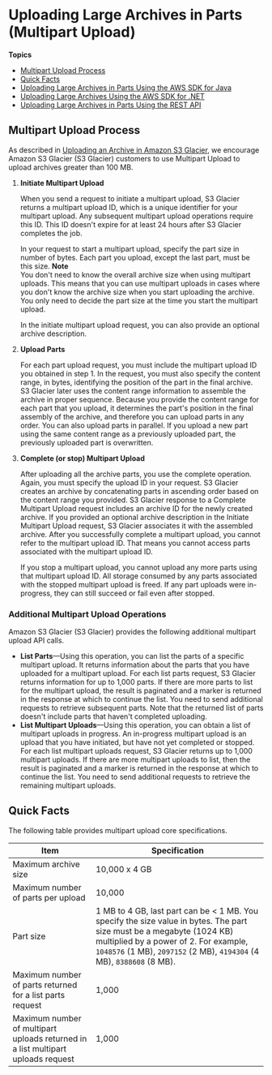 # Uploading Large Archives in Parts \(Multipart Upload\)<a name="uploading-archive-mpu"></a>

**Topics**
+ [Multipart Upload Process](#MPUprocess)
+ [Quick Facts](#qfacts)
+ [Uploading Large Archives in Parts Using the AWS SDK for Java](uploading-an-archive-mpu-using-java.md)
+ [Uploading Large Archives Using the AWS SDK for \.NET](uploading-an-archive-mpu-using-dotnet.md)
+ [Uploading Large Archives in Parts Using the REST API](uploading-an-archive-mpu-using-rest.md)

## Multipart Upload Process<a name="MPUprocess"></a>

As described in [Uploading an Archive in Amazon S3 Glacier](uploading-an-archive.md), we encourage Amazon S3 Glacier \(S3 Glacier\) customers to use Multipart Upload to upload archives greater than 100 MB\. 

1. **Initiate Multipart Upload** 

   When you send a request to initiate a multipart upload, S3 Glacier returns a multipart upload ID, which is a unique identifier for your multipart upload\. Any subsequent multipart upload operations require this ID\. This ID doesn't expire for at least 24 hours after S3 Glacier completes the job\. 

   In your request to start a multipart upload, specify the part size in number of bytes\. Each part you upload, except the last part, must be this size\.
**Note**  
You don't need to know the overall archive size when using multipart uploads\. This means that you can use multipart uploads in cases where you don't know the archive size when you start uploading the archive\. You only need to decide the part size at the time you start the multipart upload\.

   In the initiate multipart upload request, you can also provide an optional archive description\. 

1. **Upload Parts**

   For each part upload request, you must include the multipart upload ID you obtained in step 1\. In the request, you must also specify the content range, in bytes, identifying the position of the part in the final archive\. S3 Glacier later uses the content range information to assemble the archive in proper sequence\. Because you provide the content range for each part that you upload, it determines the part's position in the final assembly of the archive, and therefore you can upload parts in any order\. You can also upload parts in parallel\. If you upload a new part using the same content range as a previously uploaded part, the previously uploaded part is overwritten\. 

1. **Complete \(or stop\) Multipart Upload**

   After uploading all the archive parts, you use the complete operation\. Again, you must specify the upload ID in your request\. S3 Glacier creates an archive by concatenating parts in ascending order based on the content range you provided\. S3 Glacier response to a Complete Multipart Upload request includes an archive ID for the newly created archive\. If you provided an optional archive description in the Initiate Multipart Upload request, S3 Glacier associates it with the assembled archive\. After you successfully complete a multipart upload, you cannot refer to the multipart upload ID\. That means you cannot access parts associated with the multipart upload ID\.

   If you stop a multipart upload, you cannot upload any more parts using that multipart upload ID\. All storage consumed by any parts associated with the stopped multipart upload is freed\. If any part uploads were in\-progress, they can still succeed or fail even after stopped\.

### Additional Multipart Upload Operations<a name="additional-mpu-operations"></a>

Amazon S3 Glacier \(S3 Glacier\) provides the following additional multipart upload API calls\.
+ **List Parts**—Using this operation, you can list the parts of a specific multipart upload\. It returns information about the parts that you have uploaded for a multipart upload\. For each list parts request, S3 Glacier returns information for up to 1,000 parts\. If there are more parts to list for the multipart upload, the result is paginated and a marker is returned in the response at which to continue the list\. You need to send additional requests to retrieve subsequent parts\. Note that the returned list of parts doesn't include parts that haven't completed uploading\.
+ **List Multipart Uploads**—Using this operation, you can obtain a list of multipart uploads in progress\. An in\-progress multipart upload is an upload that you have initiated, but have not yet completed or stopped\. For each list multipart uploads request, S3 Glacier returns up to 1,000 multipart uploads\. If there are more multipart uploads to list, then the result is paginated and a marker is returned in the response at which to continue the list\. You need to send additional requests to retrieve the remaining multipart uploads\.

## Quick Facts<a name="qfacts"></a>

The following table provides multipart upload core specifications\.


| Item | Specification | 
| --- | --- | 
| Maximum archive size | 10,000 x 4 GB  | 
| Maximum number of parts per upload | 10,000 | 
| Part size | 1 MB to 4 GB, last part can be < 1 MB\. You specify the size value in bytes\. The part size must be a megabyte \(1024 KB\) multiplied by a power of 2\. For example, `1048576` \(1 MB\), `2097152` \(2 MB\), `4194304` \(4 MB\), `8388608` \(8 MB\)\.   | 
| Maximum number of parts returned for a list parts request | 1,000  | 
| Maximum number of multipart uploads returned in a list multipart uploads request | 1,000  | 